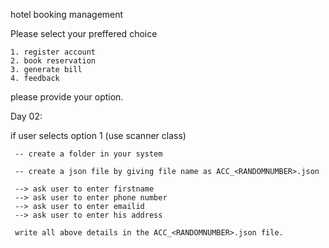 hotel booking management

 Please select your preffered choice

	1. register account
	2. book reservation 
	3. generate bill
	4. feedback 
please provide your option.

Day 02:

   if user selects option 1 (use scanner class)

     -- create a folder in your system

     -- create a json file by giving file name as ACC_<RANDOMNUMBER>.json

     --> ask user to enter firstname
     --> ask user to enter phone number
     --> ask user to enter emailid
     --> ask user to enter his address

     write all above details in the ACC_<RANDOMNUMBER>.json file.
